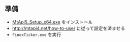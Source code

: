 
## 準備

- [MtApi5_Setup_x64.exe](http://mtapi4.net/downloads/) をインストール
- http://mtapi4.net/how-to-use/ に従って設定を済ませる
- `FinexTicker.exe` を実行
